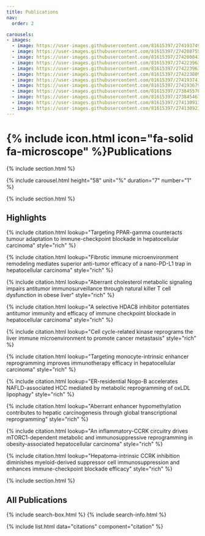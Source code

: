```yaml
---
title: Publications
nav:
  order: 2

carousels:
- images: 
  - image: https://user-images.githubusercontent.com/81615397/274193749-7a91708f-7504-476b-a005-1247bd673e74.png
  - image: https://user-images.githubusercontent.com/81615397/274208755-36afb6e3-6768-4f7f-851d-7a4376244a06.png
  - image: https://user-images.githubusercontent.com/81615397/274200043-d0684976-1093-45b3-b483-856200f7290f.png
  - image: https://user-images.githubusercontent.com/81615397/274223963-b8ba1c30-fe76-4b91-9feb-529d29374185.png
  - image: https://user-images.githubusercontent.com/81615397/274223963-b8ba1c30-fe76-4b91-9feb-529d29374185.png
  - image: https://user-images.githubusercontent.com/81615397/274223809-f89b08f2-ea16-4ac4-ae4e-2fac7dedf556.png
  - image: https://user-images.githubusercontent.com/81615397/274193741-577327af-dd8d-4f95-a443-8c623ede1979.png
  - image: https://user-images.githubusercontent.com/81615397/274193679-054afaa2-15ce-4613-9120-5f53045197cc.png
  - image: https://user-images.githubusercontent.com/81615397/273845576-b9cfd126-327e-47df-a3e8-3c3e3c6f82ce.png
  - image: https://user-images.githubusercontent.com/81615397/273845467-a4ac9693-f547-4986-8879-d74d12fd2286.png
  - image: https://user-images.githubusercontent.com/81615397/274130913-42c68f44-7b3b-492f-abf8-f733dc2f88bc.png
  - image: https://user-images.githubusercontent.com/81615397/274130923-ced97c85-0fbe-478e-a2eb-cc88af8ed969.png
---
```



# {% include icon.html icon="fa-solid fa-microscope" %}Publications

{% include section.html %}

{% include carousel.html height="58" unit="%" duration="7" number="1" %}

{% include section.html %}

## Highlights

{% include citation.html lookup="Targeting PPAR-gamma counteracts tumour adaptation to immune-checkpoint blockade in hepatocellular carcinoma" style="rich" %}

{% include citation.html lookup="Fibrotic immune microenvironment remodeling mediates superior anti-tumor efficacy of a nano-PD-L1 trap in hepatocellular carcinoma" style="rich" %}

{% include citation.html lookup="Aberrant cholesterol metabolic signaling impairs antitumor immunosurveillance through natural killer T cell dysfunction in obese liver" style="rich" %}

{% include citation.html lookup="A selective HDAC8 inhibitor potentiates antitumor immunity and efficacy of immune checkpoint blockade in hepatocellular carcinoma" style="rich" %}

{% include citation.html lookup="Cell cycle-related kinase reprograms the liver immune microenvironment to promote cancer metastasis" style="rich" %}

{% include citation.html lookup="Targeting monocyte-intrinsic enhancer reprogramming improves immunotherapy efficacy in hepatocellular carcinoma" style="rich" %}

{% include citation.html lookup="ER-residential Nogo-B accelerates NAFLD-associated HCC mediated by metabolic reprogramming of oxLDL lipophagy" style="rich" %}

{% include citation.html lookup="Aberrant enhancer hypomethylation contributes to hepatic carcinogenesis through global transcriptional reprogramming" style="rich" %}

{% include citation.html lookup="An inflammatory-CCRK circuitry drives mTORC1-dependent metabolic and immunosuppressive reprogramming in obesity-associated hepatocellular carcinoma" style="rich" %}

{% include citation.html lookup="Hepatoma-intrinsic CCRK inhibition diminishes myeloid-derived suppressor cell immunosuppression and enhances immune-checkpoint blockade efficacy" style="rich" %}

{% include section.html %}

## All Publications

{% include search-box.html %}
{% include search-info.html %}

{% include list.html data="citations" component="citation" %}
